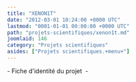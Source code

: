```yaml
---
title: "XENON1T"
date: "2012-03-01 10:24:00 +0000 UTC"
lastmod: "0001-01-01 00:00:00 +0000 UTC"
path: "projets-scientifiques/xenon1t.md"
joomlaid: 146
category: "Projets scientifiques"
asides: ["Projets scientifiques.+menu+"]
---
```

\- Fiche d'identité du projet  -
